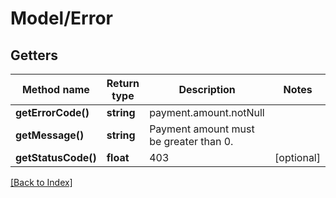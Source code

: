 # Model/Error

## Getters

Method name | Return type | Description | Notes
------------ | ------------- | ------------- | -------------
**getErrorCode()** | **string** | payment.amount.notNull |
**getMessage()** | **string** | Payment amount must be greater than 0. |
**getStatusCode()** | **float** | 403 | [optional]

[[Back to Index]](../index.md)
